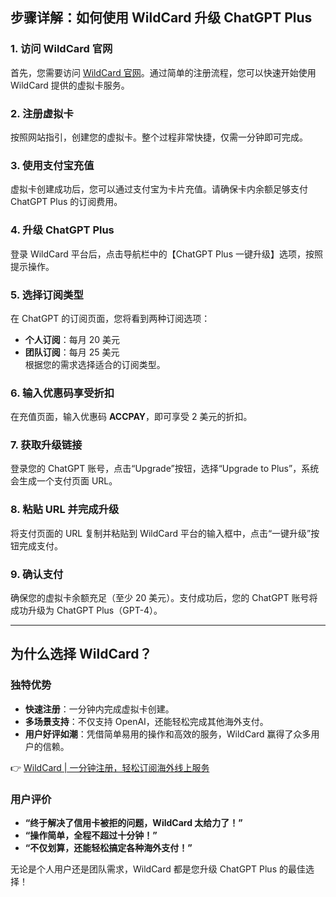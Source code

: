 ## 步骤详解：如何使用 WildCard 升级 ChatGPT Plus

### 1. 访问 WildCard 官网
首先，您需要访问 [WildCard 官网](https://bit.ly/bewildcard)。通过简单的注册流程，您可以快速开始使用 WildCard 提供的虚拟卡服务。

### 2. 注册虚拟卡
按照网站指引，创建您的虚拟卡。整个过程非常快捷，仅需一分钟即可完成。

### 3. 使用支付宝充值
虚拟卡创建成功后，您可以通过支付宝为卡片充值。请确保卡内余额足够支付 ChatGPT Plus 的订阅费用。

### 4. 升级 ChatGPT Plus
登录 WildCard 平台后，点击导航栏中的【ChatGPT Plus 一键升级】选项，按照提示操作。

### 5. 选择订阅类型
在 ChatGPT 的订阅页面，您将看到两种订阅选项：
- **个人订阅**：每月 20 美元
- **团队订阅**：每月 25 美元  
根据您的需求选择适合的订阅类型。

### 6. 输入优惠码享受折扣
在充值页面，输入优惠码 **ACCPAY**，即可享受 2 美元的折扣。

### 7. 获取升级链接
登录您的 ChatGPT 账号，点击“Upgrade”按钮，选择“Upgrade to Plus”，系统会生成一个支付页面 URL。

### 8. 粘贴 URL 并完成升级
将支付页面的 URL 复制并粘贴到 WildCard 平台的输入框中，点击“一键升级”按钮完成支付。

### 9. 确认支付
确保您的虚拟卡余额充足（至少 20 美元）。支付成功后，您的 ChatGPT 账号将成功升级为 ChatGPT Plus（GPT-4）。

---

## 为什么选择 WildCard？

### 独特优势
- **快速注册**：一分钟内完成虚拟卡创建。
- **多场景支持**：不仅支持 OpenAI，还能轻松完成其他海外支付。
- **用户好评如潮**：凭借简单易用的操作和高效的服务，WildCard 赢得了众多用户的信赖。

👉 [WildCard | 一分钟注册，轻松订阅海外线上服务](https://bit.ly/bewildcard)

### 用户评价
- **“终于解决了信用卡被拒的问题，WildCard 太给力了！”**
- **“操作简单，全程不超过十分钟！”**
- **“不仅划算，还能轻松搞定各种海外支付！”**

无论是个人用户还是团队需求，WildCard 都是您升级 ChatGPT Plus 的最佳选择！